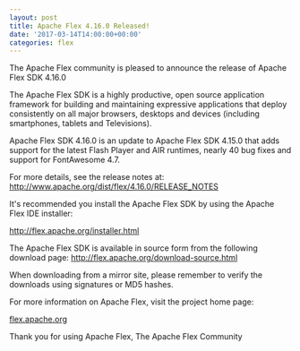 ```yaml
---
layout: post
title: Apache Flex 4.16.0 Released!
date: '2017-03-14T14:00:00+00:00'
categories: flex
---
```

The Apache Flex community is pleased to announce the release of Apache Flex SDK 4.16.0

The Apache Flex SDK is a highly productive, open source application framework for building and maintaining expressive applications that deploy consistently on all major browsers, desktops and devices (including smartphones, tablets and Televisions).

Apache Flex SDK 4.16.0 is an update to Apache Flex SDK 4.15.0 that adds support for the latest Flash Player and AIR runtimes, nearly 40 bug fixes and support for FontAwesome 4.7.

For more details, see the release notes at: <a href="http://www.apache.org/dist/flex/4.16.0/RELEASE_NOTES">http://www.apache.org/dist/flex/4.16.0/RELEASE_NOTES</a>

It's recommended you install the Apache Flex SDK by using the Apache Flex IDE installer:

<a href="http://flex.apache.org/installer.html">http://flex.apache.org/installer.html </a>

The Apache Flex SDK is available in source form from the following download page:
<a href="http://flex.apache.org/download-source.html">http://flex.apache.org/download-source.html </a>

When downloading from a mirror site, please remember to verify the downloads using signatures or MD5 hashes.

For more information on Apache Flex, visit the project home page:

<a href="http://flex.apache.org">flex.apache.org</a>

 Thank you for using Apache Flex,
 The Apache Flex Community
